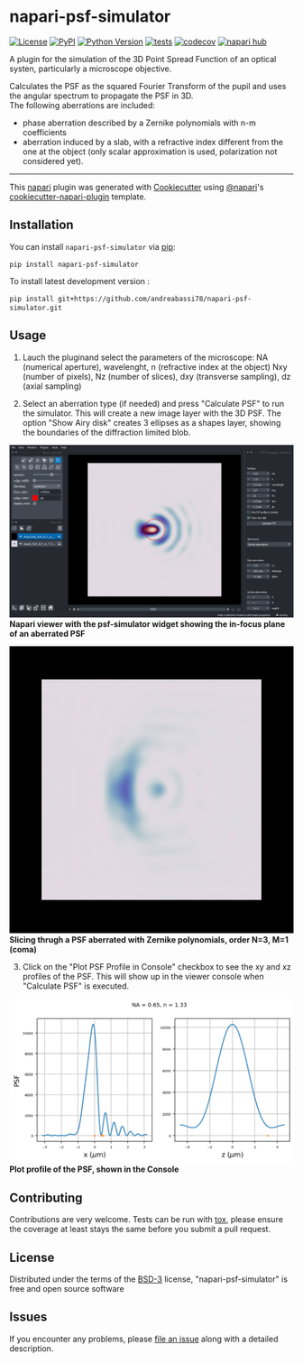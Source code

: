 # napari-psf-simulator

[![License](https://img.shields.io/pypi/l/napari-psf-simulator.svg?color=green)](https://github.com/andreabassi78/napari-psf-simulator/raw/main/LICENSE)
[![PyPI](https://img.shields.io/pypi/v/napari-psf-simulator.svg?color=green)](https://pypi.org/project/napari-psf-simulator)
[![Python Version](https://img.shields.io/pypi/pyversions/napari-psf-simulator.svg?color=green)](https://python.org)
[![tests](https://github.com/andreabassi78/napari-psf-simulator/workflows/tests/badge.svg)](https://github.com/andreabassi78/napari-psf-simulator/actions)
[![codecov](https://codecov.io/gh/andreabassi78/napari-psf-simulator/branch/main/graph/badge.svg)](https://codecov.io/gh/andreabassi78/napari-psf-simulator)
[![napari hub](https://img.shields.io/endpoint?url=https://api.napari-hub.org/shields/napari-psf-simulator)](https://napari-hub.org/plugins/napari-psf-simulator)

A plugin for the simulation of the 3D Point Spread Function of an optical systen, particularly a microscope objective.
 
Calculates the PSF as the squared Fourier Transform of the pupil and uses the angular spectrum to propagate the PSF in 3D.  
The following aberrations are included:
- phase aberration described by a Zernike polynomials with n-m coefficients
- aberration induced by a slab, with a refractive index different from the one at the object (only scalar approximation is used, polarization not considered yet).  

----------------------------------

This [napari] plugin was generated with [Cookiecutter] using [@napari]'s [cookiecutter-napari-plugin] template.

<!--
Don't miss the full getting started guide to set up your new package:
https://github.com/napari/cookiecutter-napari-plugin#getting-started

and review the napari docs for plugin developers:
https://napari.org/plugins/stable/index.html
-->

## Installation

You can install `napari-psf-simulator` via [pip]:

    pip install napari-psf-simulator


To install latest development version :

    pip install git+https://github.com/andreabassi78/napari-psf-simulator.git


## Usage

1) Lauch the pluginand select the parameters of the microscope:
NA (numerical aperture), wavelenght, n (refractive index at the object)
Nxy (number of pixels), Nz (number of slices), dxy (transverse sampling), dz (axial sampling)

2) Select an aberration type (if needed) and press "Calculate PSF" to run the simulator. This will create a new image layer with the 3D PSF. 
   The option "Show Airy disk" creates 3 ellipses as a shapes layer, showing the boundaries of the diffraction limited blob.

![raw](https://github.com/andreabassi78/napari-psf-simulator/blob/main/images/figure.png)
**Napari viewer with the psf-simulator widget showing the in-focus plane of an aberrated PSF**

![raw](https://github.com/andreabassi78/napari-psf-simulator/blob/main/images/animation.gif)
**Slicing thrugh a PSF aberrated with Zernike polynomials, order N=3, M=1 (coma)**

3) Click on the "Plot PSF Profile in Console" checkbox to see the xy and xz profiles of the PSF.
   This will show up in  the viewer console when "Calculate PSF" is executed.

![raw](https://github.com/andreabassi78/napari-psf-simulator/blob/main/images/Plot.png)
**Plot profile of the PSF, shown in the Console**


## Contributing

Contributions are very welcome. Tests can be run with [tox], please ensure
the coverage at least stays the same before you submit a pull request.

## License

Distributed under the terms of the [BSD-3] license,
"napari-psf-simulator" is free and open source software

## Issues

If you encounter any problems, please [file an issue] along with a detailed description.

[napari]: https://github.com/napari/napari
[Cookiecutter]: https://github.com/audreyr/cookiecutter
[@napari]: https://github.com/napari
[MIT]: http://opensource.org/licenses/MIT
[BSD-3]: http://opensource.org/licenses/BSD-3-Clause
[GNU GPL v3.0]: http://www.gnu.org/licenses/gpl-3.0.txt
[GNU LGPL v3.0]: http://www.gnu.org/licenses/lgpl-3.0.txt
[Apache Software License 2.0]: http://www.apache.org/licenses/LICENSE-2.0
[Mozilla Public License 2.0]: https://www.mozilla.org/media/MPL/2.0/index.txt
[cookiecutter-napari-plugin]: https://github.com/napari/cookiecutter-napari-plugin

[file an issue]: https://github.com/andreabassi78/napari-psf-simulator/issues

[napari]: https://github.com/napari/napari
[tox]: https://tox.readthedocs.io/en/latest/
[pip]: https://pypi.org/project/pip/
[PyPI]: https://pypi.org/
